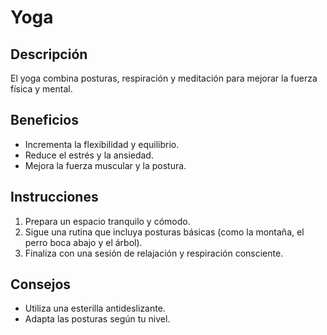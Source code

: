 # Yoga

## Descripción
El yoga combina posturas, respiración y meditación para mejorar la fuerza física y mental.

## Beneficios
- Incrementa la flexibilidad y equilibrio.
- Reduce el estrés y la ansiedad.
- Mejora la fuerza muscular y la postura.

## Instrucciones
1. Prepara un espacio tranquilo y cómodo.
2. Sigue una rutina que incluya posturas básicas (como la montaña, el perro boca abajo y el árbol).
3. Finaliza con una sesión de relajación y respiración consciente.

## Consejos
- Utiliza una esterilla antideslizante.
- Adapta las posturas según tu nivel.